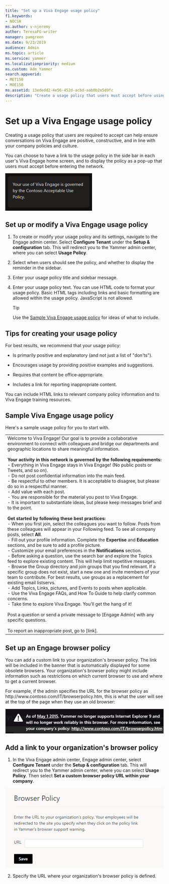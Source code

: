 ```yaml
---
title: "Set up a Viva Engage usage policy"
f1.keywords:
- NOCSH
ms.author: v-njeremy
author: TeresaFG-writer
manager: pamgreen
ms.date: 9/23/2019
audience: Admin
ms.topic: article
ms.service: yammer
ms.localizationpriority: medium
ms.custom: Adm_Yammer
search.appverid: 
- MET150
- MOE150
ms.assetid: 13ededd2-4e56-452d-acbd-aab0b2e5d9fc
description: "Create a usage policy that users must accept before using Viva Engage."
---
```


# Set up a Viva Engage usage policy

Creating a usage policy that users are required to accept can help ensure conversations on Viva Engage are positive, constructive, and in line with your company policies and culture. 
  
You can choose to have a link to the usage policy in the side bar in each user's Viva Engage home screen, and to display the policy as a pop-up that users must accept before entering the network. 
  
![The usage policy is displayed on the right sidebar.](../media/set-up-a-usage-policy-message.png)
  
## Set up or modify a Viva Engage usage policy

1. To create or modify your usage policy and its settings, navigate to the  Engage admin center. Select **Configure Tenant** under the **Setup & configuration** tab. This will redirect you to the Yammer admin center, where you can select **Usage Policy**.

2. Select when users should see the policy, and whether to display the reminder in the sidebar.

3. Enter your usage policy title and sidebar message.

4. Enter your usage policy text. You can use HTML code to format your usage policy. Basic HTML tags including links and basic formatting are allowed within the usage policy. JavaScript is not allowed.

    > [!TIP]
    > Use the [Sample Viva Engage usage policy](set-up-a-usage-policy.md#SampleUsePolicy) for ideas of what to include.
  
## Tips for creating your usage policy

For best results, we recommend that your usage policy:
  
- Is primarily positive and explanatory (and not just a list of "don'ts").

- Encourages usage by providing positive examples and suggestions.

- Requires that content be office‐appropriate.

- Includes a link for reporting inappropriate content.

You can include HTML links to relevant company policy information and to Viva Engage training resources.
  
## Sample Viva Engage usage policy
<a name="SampleUsePolicy"> </a>

Here's a sample usage policy for you to start with.
  
||
|:-----|
| Welcome to Viva Engage! Our goal is to provide a collaborative environment to connect with colleagues and bridge our departments and geographic locations to share meaningful information.  <br/><br> **Your activity in this network is governed by the following requirements:**<br>- Everything in Viva Engage stays in Viva Engage! (No public posts or Tweets, and so on).<br>- Do not post confidential information into the main feed.<br>- Be respectful to other members. It is acceptable to disagree, but please do so in a respectful manner.<br>- Add value with each post. <br>- You are responsible for the material you post to Viva Engage.<br>- It is important to substantiate ideas, but please keep messages brief and to the point.<br><br>**Get started by following these best practices:**<br>- When you first join, select the colleagues you want to follow. Posts from these colleagues will appear in your Following feed. To see all company posts, select **All**.<br>- Fill out your profile information. Complete the **Expertise** and **Education** sections, and be sure to add a profile picture.<br>- Customize your email preferences in the **Notifications** section.<br>- Before asking a question, use the search bar and explore the Topics feed to explore existing content. This will help limit repetitive messages.<br>- Browse the Group directory and join groups that you find relevant. If a specific group does not exist, start a new one and invite members of your team to contribute. For best results, use groups as a replacement for existing email listservs.<br>- Add Topics, Links, pictures, and Events to posts when applicable.<br>- Use the Viva Engage FAQs, and How To Guide to help clarify common concerns.<br>- Take time to explore Viva Engage. You'll get the hang of it!<br><br>Post a question or send a private message to [Engage Admin] with any specific questions.<br><br> To report an inappropriate post, go to [link].  <br/> |
   
<a name="BrowserPolicy"> </a>
## Set up an Engage browser policy

You can add a custom link to your organization's browser policy. The link will be included in the banner that is automatically displayed for some obsolete browsers. Your organization's browser policy might include information such as restrictions on which current browser to use and where to get a current browser.
  
 For example, if the admin specifies the URL for the browser policy as http&#58;//www&#46;contoso&#46;com/IT/browserpolicy&#46;htm, this is what the user will see at the top of the page when they use an old browser: 
  
![Example of custom browser policy URL in obsolete browser notification.](../media/set-up-a-usage-policy-browser-warning.png)
  
## Add a link to your organization's browser policy
  
1. In the Viva Engage admin center, Engage admin center, select **Configure Tenant** under the **Setup & configuration** tab. This will redirect you to the Yammer admin center, where you can select **Usage Policy**. Then select **Set a custom browser policy URL within your company**. 

![Set a custom browser policy in the admin center](../media/set-up-a-usage-policy-browser-policy.png)

2. Specify the URL where your organization's browser policy is defined.
